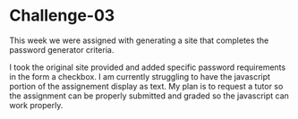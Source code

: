 # Challenge-03

This week we were assigned with generating a site that completes the password generator criteria. 

I took the original site provided and added specific password requirements in the form a checkbox. I am currently struggling to have the javascript portion of the 
assignement display as text. My plan is to request a tutor so the assignment can be properly submitted and graded so the javascript can work properly. 
